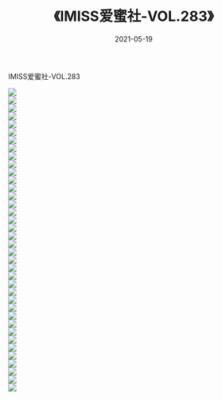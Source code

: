﻿---
layout: post
title:  《IMISS爱蜜社-VOL.283》
date:   2021-05-19
img: http://img.660000.xyz/Sharelink/网络美图/2021/IMISS爱蜜社-VOL.283/000.jpg
categories: [美女, 清纯, 唯美]
---

IMISS爱蜜社-VOL.283

  ![](http://img.660000.xyz/Sharelink/网络美图/2021/IMISS爱蜜社-VOL.283/001.jpg) <br> ![](http://img.660000.xyz/Sharelink/网络美图/2021/IMISS爱蜜社-VOL.283/002.jpg) <br> ![](http://img.660000.xyz/Sharelink/网络美图/2021/IMISS爱蜜社-VOL.283/003.jpg) <br> ![](http://img.660000.xyz/Sharelink/网络美图/2021/IMISS爱蜜社-VOL.283/004.jpg) <br> ![](http://img.660000.xyz/Sharelink/网络美图/2021/IMISS爱蜜社-VOL.283/005.jpg) <br> ![](http://img.660000.xyz/Sharelink/网络美图/2021/IMISS爱蜜社-VOL.283/006.jpg) <br> ![](http://img.660000.xyz/Sharelink/网络美图/2021/IMISS爱蜜社-VOL.283/007.jpg) <br> ![](http://img.660000.xyz/Sharelink/网络美图/2021/IMISS爱蜜社-VOL.283/008.jpg) <br> ![](http://img.660000.xyz/Sharelink/网络美图/2021/IMISS爱蜜社-VOL.283/009.jpg) <br> ![](http://img.660000.xyz/Sharelink/网络美图/2021/IMISS爱蜜社-VOL.283/010.jpg) <br> ![](http://img.660000.xyz/Sharelink/网络美图/2021/IMISS爱蜜社-VOL.283/011.jpg) <br> ![](http://img.660000.xyz/Sharelink/网络美图/2021/IMISS爱蜜社-VOL.283/012.jpg) <br> ![](http://img.660000.xyz/Sharelink/网络美图/2021/IMISS爱蜜社-VOL.283/013.jpg) <br> ![](http://img.660000.xyz/Sharelink/网络美图/2021/IMISS爱蜜社-VOL.283/014.jpg) <br> ![](http://img.660000.xyz/Sharelink/网络美图/2021/IMISS爱蜜社-VOL.283/015.jpg) <br> ![](http://img.660000.xyz/Sharelink/网络美图/2021/IMISS爱蜜社-VOL.283/016.jpg) <br> ![](http://img.660000.xyz/Sharelink/网络美图/2021/IMISS爱蜜社-VOL.283/017.jpg) <br> ![](http://img.660000.xyz/Sharelink/网络美图/2021/IMISS爱蜜社-VOL.283/018.jpg) <br> ![](http://img.660000.xyz/Sharelink/网络美图/2021/IMISS爱蜜社-VOL.283/019.jpg) <br> ![](http://img.660000.xyz/Sharelink/网络美图/2021/IMISS爱蜜社-VOL.283/020.jpg) <br> ![](http://img.660000.xyz/Sharelink/网络美图/2021/IMISS爱蜜社-VOL.283/021.jpg) <br> ![](http://img.660000.xyz/Sharelink/网络美图/2021/IMISS爱蜜社-VOL.283/022.jpg) <br> ![](http://img.660000.xyz/Sharelink/网络美图/2021/IMISS爱蜜社-VOL.283/023.jpg) <br> ![](http://img.660000.xyz/Sharelink/网络美图/2021/IMISS爱蜜社-VOL.283/024.jpg) <br> ![](http://img.660000.xyz/Sharelink/网络美图/2021/IMISS爱蜜社-VOL.283/025.jpg) <br> ![](http://img.660000.xyz/Sharelink/网络美图/2021/IMISS爱蜜社-VOL.283/026.jpg) <br> ![](http://img.660000.xyz/Sharelink/网络美图/2021/IMISS爱蜜社-VOL.283/027.jpg) <br> ![](http://img.660000.xyz/Sharelink/网络美图/2021/IMISS爱蜜社-VOL.283/028.jpg) <br> ![](http://img.660000.xyz/Sharelink/网络美图/2021/IMISS爱蜜社-VOL.283/029.jpg) <br> ![](http://img.660000.xyz/Sharelink/网络美图/2021/IMISS爱蜜社-VOL.283/030.jpg) <br> ![](http://img.660000.xyz/Sharelink/网络美图/2021/IMISS爱蜜社-VOL.283/031.jpg) <br> ![](http://img.660000.xyz/Sharelink/网络美图/2021/IMISS爱蜜社-VOL.283/032.jpg) <br> ![](http://img.660000.xyz/Sharelink/网络美图/2021/IMISS爱蜜社-VOL.283/033.jpg) <br> ![](http://img.660000.xyz/Sharelink/网络美图/2021/IMISS爱蜜社-VOL.283/034.jpg) <br> ![](http://img.660000.xyz/Sharelink/网络美图/2021/IMISS爱蜜社-VOL.283/035.jpg) <br> ![](http://img.660000.xyz/Sharelink/网络美图/2021/IMISS爱蜜社-VOL.283/036.jpg) <br> ![](http://img.660000.xyz/Sharelink/网络美图/2021/IMISS爱蜜社-VOL.283/037.jpg) <br> ![](http://img.660000.xyz/Sharelink/网络美图/2021/IMISS爱蜜社-VOL.283/038.jpg) <br>